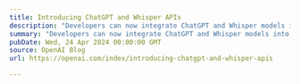```yaml
---
title: Introducing ChatGPT and Whisper APIs
description: "Developers can now integrate ChatGPT and Whisper models into their apps and products through our API."
summary: "Developers can now integrate ChatGPT and Whisper models into their apps and products through our API."
pubDate: Wed, 24 Apr 2024 00:00:00 GMT
source: OpenAI Blog
url: https://openai.com/index/introducing-chatgpt-and-whisper-apis

---
```



